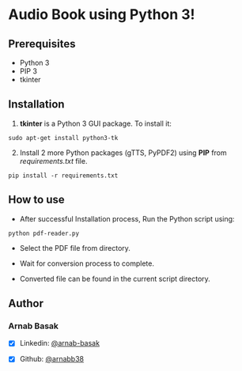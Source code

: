 # Audio Book using Python 3!


## Prerequisites

- Python 3
- PIP 3
- tkinter


## Installation

1. **tkinter** is a Python 3 GUI package. To install it:
```
sudo apt-get install python3-tk 
```
2. Install 2 more Python packages (gTTS, PyPDF2) using **PIP** from *requirements.txt* file.
```
pip install -r requirements.txt
```


## How to use

- After successful Installation process, Run the Python script using:
```
python pdf-reader.py
```
- Select the PDF file from directory.

- Wait for conversion process to complete.

- Converted file can be found in the current script directory.


## Author

### Arnab Basak
- [x] Linkedin: [@arnab-basak](https://linkedin.com/in/arnab-basak)

- [x] Github: [@arnabb38](https://github.com/arnabb38)